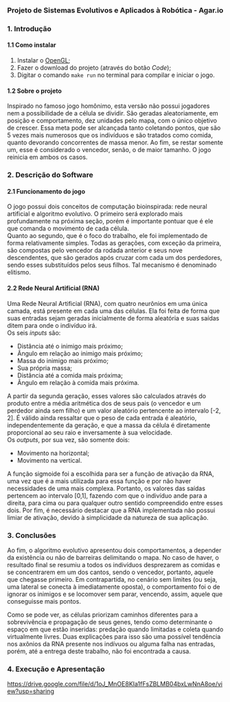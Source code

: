 ### Projeto de Sistemas Evolutivos e Aplicados à Robótica - Agar.io

### 1. Introdução

#### 1.1 Como instalar
1. Instalar o [OpenGL](https://github.com/Brenocq/OpenGL-Tutorial);
2. Fazer o download do projeto (através do botão _Code_);
3. Digitar o comando `make run` no terminal para compilar e iniciar o jogo.

#### 1.2 Sobre o projeto
Inspirado no famoso jogo homônimo, esta versão não possui jogadores nem a possibilidade de a célula se dividir. São geradas aleatoriamente, em posição e comportamento, dez unidades pelo mapa, com o único objetivo de crescer. Essa meta pode ser alcançada tanto coletando pontos, que são 5 vezes mais numerosos que os indivíduos e são tratados como comida, quanto devorando concorrentes de massa menor. Ao fim, se restar somente um, esse é considerado o vencedor, senão, o de maior tamanho. O jogo reinicia em ambos os casos.

### 2. Descrição do Software

#### 2.1 Funcionamento do jogo
O jogo possui dois conceitos de computação bioinspirada: rede neural artificial e algoritmo evolutivo. O primeiro será explorado mais profundamente na próxima seção, porém é importante pontuar que é ele que comanda o movimento de cada célula.  
Quanto ao segundo, que é o foco do trabalho, ele foi implementado de forma relativamente simples. Todas as gerações, com exceção da primeira, são compostas pelo vencedor da rodada anterior e seus nove descendentes, que são gerados após cruzar com cada um dos perdedores, sendo esses substituídos pelos seus filhos. Tal mecanismo é denominado elitismo.

#### 2.2 Rede Neural Artificial (RNA)
Uma Rede Neural Artificial (RNA), com quatro neurônios em uma única camada, está presente em cada uma das células. Ela foi feita de forma que suas entradas sejam geradas inicialmente de forma aleatória e suas saídas ditem para onde o indivíduo irá.  
Os seis _inputs_ são:
- Distância até o inimigo mais próximo;
- Ângulo em relação ao inimigo mais próximo;
- Massa do inimigo mais próximo;
- Sua própria massa;
- Distância até a comida mais próxima;
- Ângulo em relação à comida mais próxima.  

A partir da segunda geração, esses valores são calculados através do produto entre a média aritmética dos de seus pais (o vencedor e um perdedor ainda sem filho) e um valor aleatório pertencente ao intervalo [-2, 2]. É válido ainda ressaltar que o peso de cada entrada é aleatório, independentemente da geração, e que a massa da célula é diretamente proporcional ao seu raio e inversamente à sua velocidade.  
Os _outputs_, por sua vez, são somente dois:
- Movimento na horizontal;
- Movimento na vertical.  

A função sigmoide foi a escolhida para ser a função de ativação da RNA, uma vez que é a mais utilizada para essa função e por não haver necessidades de uma mais complexa. Portanto, os valores das saídas pertencem ao intervalo [0,1], fazendo com que o indivíduo ande para a direita, para cima ou para qualquer outro sentido compreendido entre esses dois. Por fim, é necessário destacar que a RNA implementada não possui limiar de ativação, devido à simplicidade da natureza de sua aplicação.

### 3. Conclusões
Ao fim, o algoritmo evolutivo apresentou dois comportamentos, a depender da existência ou não de barreiras delimitando o mapa. No caso de haver, o resultado final se resumiu a todos os indivíduos desprezarem as comidas e se concentrarem em um dos cantos, sendo o vencedor, portanto, aquele que chegasse primeiro. Em contrapartida, no cenário sem limites (ou seja, uma lateral se conecta à imediatamente oposta), o comportamento foi o de ignorar os inimigos e se locomover sem parar, vencendo, assim, aquele que conseguisse mais pontos.

Como se pode ver, as células priorizam caminhos diferentes para a sobrevivência e propagação de seus genes, tendo como determinante o espaço em que estão inseridas: predação quando limitadas e coleta quando virtualmente livres. Duas explicações para isso são uma possível tendência nos axônios da RNA presente nos indívuos ou alguma falha nas entradas, porém, até a entrega deste trabalho, não foi encontrada a causa.

### 4. Execução e Apresentação

https://drive.google.com/file/d/1oJ_MnOE8KIa1fFsZBLMB04bxLwNnA8oe/view?usp=sharing
